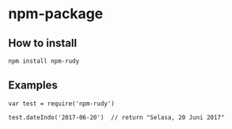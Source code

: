 # npm-package

## How to install
```
npm install npm-rudy
```


## Examples
```
var test = require('npm-rudy')

test.dateIndo('2017-06-20')  // return "Selasa, 20 Juni 2017"

```


